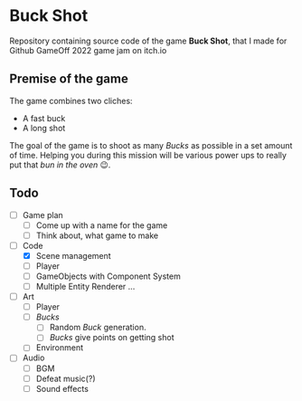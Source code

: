 ﻿# Buck Shot
Repository containing source code of the game **Buck Shot**, that I made for Github GameOff 2022 game jam on itch.io

## Premise of the game

The game combines two cliches:

- A fast buck
- A long shot

The goal of the game is to shoot as many *Bucks* as possible in a set amount of time. Helping you during this mission will be various power ups to really put that *bun in the oven* 😉.

## Todo

- [ ] Game plan
    - [ ] Come up with a name for the game
    - [ ] Think about, what game to make
- [ ] Code
    - [x] Scene management
    - [ ] Player
    - [ ] GameObjects with Component System
    - [ ] Multiple Entity Renderer
    ...
- [ ] Art
    - [ ] Player
    - [ ] *Bucks*
        - [ ] Random *Buck* generation.
        - [ ] *Bucks* give points on getting shot
    - [ ] Environment
- [ ] Audio
    - [ ] BGM
    - [ ] Defeat music(?)
    - [ ] Sound effects
